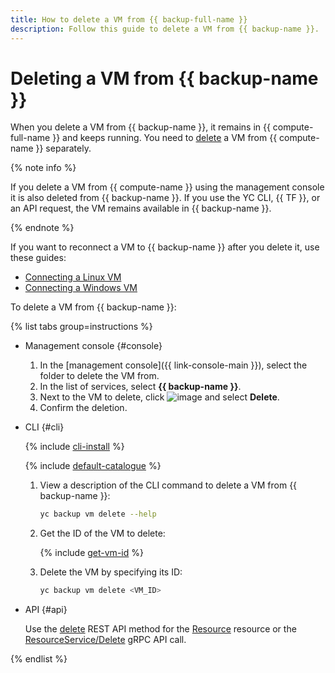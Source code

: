 ```yaml
---
title: How to delete a VM from {{ backup-full-name }}
description: Follow this guide to delete a VM from {{ backup-name }}.
---
```


# Deleting a VM from {{ backup-name }}

When you delete a VM from {{ backup-name }}, it remains in {{ compute-full-name }} and keeps running. You need to [delete](../../compute/operations/vm-control/vm-delete.md) a VM from {{ compute-name }} separately.

{% note info %}

If you delete a VM from {{ compute-name }} using the management console it is also deleted from {{ backup-name }}. If you use the YC CLI, {{ TF }}, or an API request, the VM remains available in {{ backup-name }}.

{% endnote %}

If you want to reconnect a VM to {{ backup-name }} after you delete it, use these guides:

* [Connecting a Linux VM](connect-vm-linux.md)
* [Connecting a Windows VM](connect-vm-windows.md)

To delete a VM from {{ backup-name }}:

{% list tabs group=instructions %}

- Management console {#console}

   1. In the [management console]({{ link-console-main }}), select the folder to delete the VM from.
   1. In the list of services, select **{{ backup-name }}**.
   1. Next to the VM to delete, click ![image](../../_assets/console-icons/ellipsis.svg) and select **Delete**.
   1. Confirm the deletion.

- CLI {#cli}

   {% include [cli-install](../../_includes/cli-install.md) %}

   {% include [default-catalogue](../../_includes/default-catalogue.md) %}

   1. View a description of the CLI command to delete a VM from {{ backup-name }}:

      ```bash
      yc backup vm delete --help
      ```

   1. Get the ID of the VM to delete:

      {% include [get-vm-id](../../_includes/backup/operations/get-vm-id.md) %}

   1. Delete the VM by specifying its ID:

      ```bash
      yc backup vm delete <VM_ID>
      ```

- API {#api}

   Use the [delete](../backup/api-ref/Resource/delete.md) REST API method for the [Resource](../backup/api-ref/Resource/index.md) resource or the [ResourceService/Delete](../backup/api-ref/grpc/resource_service.md#Delete) gRPC API call.

{% endlist %}
